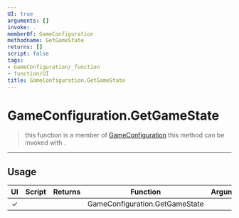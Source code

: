 ```yaml
---
UI: true
arguments: []
invoke: .
memberOf: GameConfiguration
methodname: GetGameState
returns: []
script: false
tags:
- GameConfiguration/_function
- function/UI
title: GameConfiguration.GetGameState
---
```

# GameConfiguration.GetGameState
> this function is a member of [GameConfiguration](civ-6/lua/GameConfiguration.md)
> this method can be invoked with `.`
-----
## Usage
|  UI | Script | Returns | Function | Arguments |
|:---:|:------:|-------:|:--------:|:---------|
|✓| ||GameConfiguration.GetGameState||
